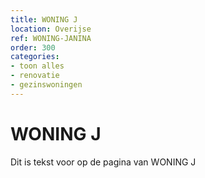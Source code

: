 ```yaml
---
title: WONING J
location: Overijse
ref: WONING-JANINA
order: 300
categories:
- toon alles
- renovatie
- gezinswoningen
---
```

# WONING J

Dit is tekst voor op de pagina van WONING J